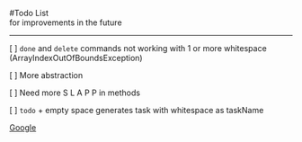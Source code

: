 #Todo List <br> for improvements in the future

---
[ ] `done` and `delete` commands not working with 1 or more whitespace (ArrayIndexOutOfBoundsException)

[ ] More abstraction

[ ] Need more S L A P P in methods

[ ] `todo` + empty space generates task with whitespace as taskName

[Google](https://www.google.com)  
